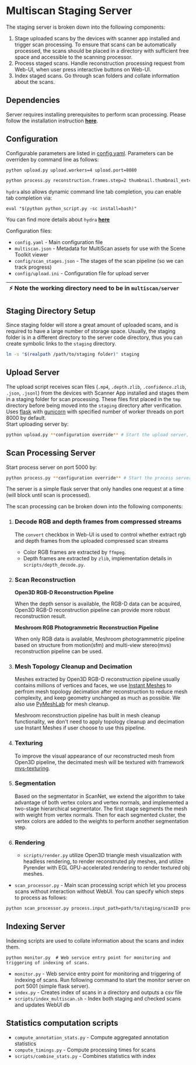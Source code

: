 # Multiscan Staging Server

The staging server is broken down into the following components:

1. Stage uploaded scans by the devices with scanner app installed and trigger scan processing. To ensure that scans can be
   automatically processed, the scans should be placed in a directory with sufficient free space and accessible to the scanning
   processor.
2. Process staged scans. Handle reconstruction processing request from Web-UI, when user press interactive buttons on
   Web-UI.
3. Index staged scans. Go through scan folders and collate information about the scans.

## Dependencies

Server requires installing prerequisites to perform scan processing. Please follow the installation instruction [**here**](https://3dlg-hcvc.github.io/multiscan/read-the-docs/server/index.html#installation).

## Configuration
Configurable parameters are listed in [config.yaml](../config/config.yaml). Parameters can be overriden by command line as follows:
```bash
python upload.py upload.workers=4 upload.port=8080
```
```bash
python process.py reconstruction.frames.step=2 thumbnail.thumbnail_ext=_thumb.png
```

`hydra` also allows dynamic command line tab completion, you can enable tab completion via:
```
eval "$(python python_script.py -sc install=bash)" 
```
You can find more details about `hydra` [**here**](https://hydra.cc/docs/intro/)

Configuration files:
- `config.yaml` - Main configuration file
- `multiscan.json` - Metadata for MultiScan assets for use with the Scene Toolkit viewer
- `config/scan_stages.json` - The stages of the scan pipeline (so we can track progress)
- `config/upload.ini` - Configuration file for upload server

| :zap:  Note the working directory need to be in `multiscan/server`|
|-------------------------------------------------------------------|

## Staging Directory Setup

Since staging folder will store a great amount of uploaded scans, and is required to have a large number of storage
space. Usually, the staging folder is in a different directory to the server code directory, thus you can create
symbolic links to the `staging` directory.

``` bash
ln -s "$(realpath /path/to/staging folder)" staging
```

## Upload Server

The upload script receives scan files (`.mp4`, `.depth.zlib`, `.confidence.zlib`, `.json`, `.jsonl`) from the devices
with Scanner App installed and stages them in a staging folder for scan processing. These files first placed in
the `tmp` directory before being moved into the `staging` directory after verification. Uses [flask](http://flask.pocoo.org/)
with [gunicorn](http://gunicorn.org/) with specified number of worker threads on port 8000 by default.   
Start uploading server by:
```bash
python upload.py **configuration override** # Start the upload server, recieve files from scanner app
```

## Scan Processing Server
Start process server on port 5000 by:
```bash
python process.py **configuration override** # Start the process server, recieve process request from web-ui
```
The server is a simple flask server that only handles one request at a time (will block until scan is processed).

The scan processing can be broken down into the following components:

1. ### Decode RGB and depth frames from compressed streams
   The `convert` checkbox in Web-UI is used to control whether extract rgb and depth frames from the uploaded compressed
   scan streams
    - Color RGB frames are extracted by `ffmpeg`.
    - Depth frames are extracted by `zlib`, implementation details in `scripts/depth_decode.py`.

2. ### Scan Reconstruction
   **Open3D RGB-D Reconstruction Pipeline**

   When the depth sensor is available, the RGB-D data can be acquired, Open3D RGB-D reconstruction pipeline can provide
   more robust reconstruction result.

   **Meshroom RGB Photogrammetric Reconstruction Pipeline**

   When only RGB data is available, Meshroom photogrammetric pipeline based on structure from motion(sfm) and multi-view
   stereo(mvs) reconstruction pipeline can be used.

3. ### Mesh Topology Cleanup and Decimation
   Meshes extracted by Open3D RGB-D reconstruction pipeline usually contains millions of vertices and faces, we
   use [Instant Meshes](https://github.com/wjakob/instant-meshes.git) to perfrom mesh topology decimation
   after reconstruction to reduce mesh complexity, and keep geometry unchanged as much as possible. We also use [PyMeshLab](https://pypi.org/project/pymeshlab/) for mesh cleanup.

   Meshroom reconstruction pipeline has built in mesh cleanup functionality, we don't need to apply topology cleanup and
   decimation use Instant Meshes if user choose to use this pipeline.

4. ### Texturing
   To improve the visual appearance of our reconstructed mesh from Open3D pipeline, the decimated mesh will be textured with framework [mvs-texturing](https://github.com/3dlg-hcvc/mvs-texturing.git).

5. ### Segmentation
   Based on the segmentator in ScanNet, we extend the algorithm to take advantage of both vertex colors and vertex normals, and implemented a two-stage hierarchical segmentator. The first stage segments the mesh with weight from vertex normals. Then for each segmented cluster, the vertex colors are added to the weights to perform another segmentation step.

6. ### Rendering
    - `scripts/render.py` utilize Open3D triangle mesh visualization with headless rendering, to render reconstruted ply meshes, and utilize Pyrender with EGL GPU-accelerated rendering to render textured obj meshes.

- `scan_processor.py` - Main scan processing script which let you process scans without interaction without WebUI. You can specify which steps to process as follows:
```bash
python scan_processor.py process.input_path=path/to/staging/scanID process.actions='[recons, convert, texturing ...(other steps)]'
```

## Indexing Server

Indexing scripts are used to collate information about the scans and index them.
```
python monitor.py  # Web service entry point for monitoring and triggering of indexing of scans.
```

- `monitor.py` - Web service entry point for monitoring and triggering of indexing of scans. Run following command to start the monitor server on port 5001 (simple flask server).
- `index.py` - Creates index of scans in a directory and outputs a csv file
- `scripts/index_multiscan.sh` - Index both staging and checked scans and updates WebUI db

## Statistics computation scripts

- `compute_annotation_stats.py` - Compute aggregated annotation statistics
- `compute_timings.py` - Compute processing times for scans
- `scripts/combine_stats.py` - Combines statistics with index
